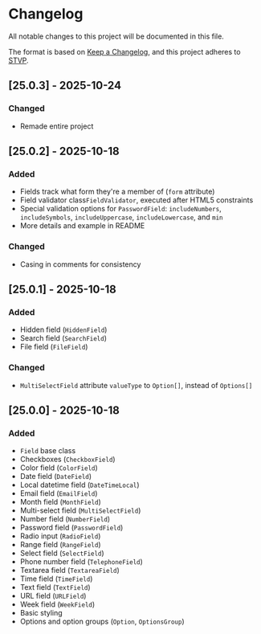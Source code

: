 # Changelog

All notable changes to this project will be documented in this file.

The format is based on [Keep a Changelog](https://keepachangelog.com/en/1.1.0/),
and this project adheres to [STVP](https://drive.mia.kiwi/index.php/s/PLGxSTNDxSTVP).

## [25.0.3] - 2025-10-24

### Changed

- Remade entire project



## [25.0.2] - 2025-10-18

### Added

- Fields track what form they're a member of (`form` attribute)
- Field validator class`FieldValidator`, executed after HTML5 constraints
- Special validation options for `PasswordField`: `includeNumbers`, `includeSymbols`, `includeUppercase`, `includeLowercase`, and `min`
- More details and example in README

### Changed

- Casing in comments for consistency



## [25.0.1] - 2025-10-18

### Added

- Hidden field (`HiddenField`)
- Search field (`SearchField`)
- File field (`FileField`)

### Changed

- `MultiSelectField` attribute `valueType` to `Option[]`, instead of `Options[]`



## [25.0.0] - 2025-10-18

### Added

- `Field` base class
- Checkboxes (`CheckboxField`)
- Color field (`ColorField`)
- Date field (`DateField`)
- Local datetime field (`DateTimeLocal`)
- Email field (`EmailField`)
- Month field (`MonthField`)
- Multi-select field (`MultiSelectField`)
- Number field (`NumberField`)
- Password field (`PasswordField`)
- Radio input (`RadioField`)
- Range field (`RangeField`)
- Select field (`SelectField`)
- Phone number field (`TelephoneField`)
- Textarea field (`TextareaField`)
- Time field (`TimeField`)
- Text field (`TextField`)
- URL field (`URLField`)
- Week field (`WeekField`)
- Basic styling
- Options and option groups (`Option`, `OptionsGroup`)

